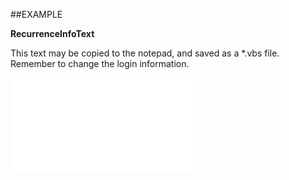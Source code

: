 

##EXAMPLE

**RecurrenceInfoText**

This text may be copied to the notepad, and saved as a *.vbs file. Remember to change the login information.

![](../../Examples/vbs/SORecurrence.RecurrenceInfoText.vb.txt)





